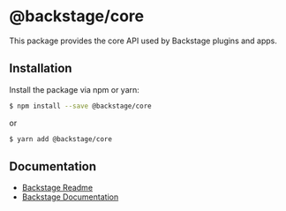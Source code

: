 # @backstage/core

This package provides the core API used by Backstage plugins and apps.

## Installation

Install the package via npm or yarn:

```sh
$ npm install --save @backstage/core
```

or

```sh
$ yarn add @backstage/core
```

## Documentation

- [Backstage Readme](https://github.com/spotify/backstage/blob/master/README.md)
- [Backstage Documentation](https://github.com/spotify/backstage/blob/master/docs/README.md)
